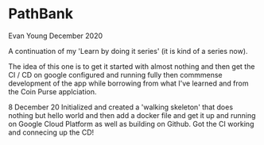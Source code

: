 # PathBank

Evan Young December 2020

A continuation of my 'Learn by doing it series' (it is kind of a series now). 

The idea of this one is to get it started with almost nothing and then get the CI / CD on google configured and running fully then commmense development of the app while borrowing from what I've learned and from the Coin Purse applciation. 

8 December 20
Initialized and created a 'walking skeleton' that does nothing but hello world and then add a docker file and get it up and running on Google Cloud Platform as well as building on Github. Got the CI working and connecing up the CD! 

